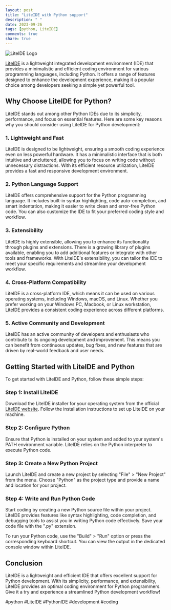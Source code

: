 ```yaml
---
layout: post
title: "LiteIDE with Python support"
description: " "
date: 2023-09-26
tags: [python, LiteIDE]
comments: true
share: true
---
```


![LiteIDE Logo](https://liteide.org/images/logo.png)

[LiteIDE](https://liteide.org/) is a lightweight integrated development environment (IDE) that provides a minimalistic and efficient coding environment for various programming languages, including Python. It offers a range of features designed to enhance the development experience, making it a popular choice among developers seeking a simple yet powerful tool.

## Why Choose LiteIDE for Python?

LiteIDE stands out among other Python IDEs due to its simplicity, performance, and focus on essential features. Here are some key reasons why you should consider using LiteIDE for Python development:

### 1. Lightweight and Fast

LiteIDE is designed to be lightweight, ensuring a smooth coding experience even on less powerful hardware. It has a minimalistic interface that is both intuitive and uncluttered, allowing you to focus on writing code without unnecessary distractions. With its efficient resource utilization, LiteIDE provides a fast and responsive development environment.

### 2. Python Language Support

LiteIDE offers comprehensive support for the Python programming language. It includes built-in syntax highlighting, code auto-completion, and smart indentation, making it easier to write clean and error-free Python code. You can also customize the IDE to fit your preferred coding style and workflow.

### 3. Extensibility

LiteIDE is highly extensible, allowing you to enhance its functionality through plugins and extensions. There is a growing library of plugins available, enabling you to add additional features or integrate with other tools and frameworks. With LiteIDE's extensibility, you can tailor the IDE to meet your specific requirements and streamline your development workflow.

### 4. Cross-Platform Compatibility

LiteIDE is a cross-platform IDE, which means it can be used on various operating systems, including Windows, macOS, and Linux. Whether you prefer working on your Windows PC, Macbook, or Linux workstation, LiteIDE provides a consistent coding experience across different platforms.

### 5. Active Community and Development

LiteIDE has an active community of developers and enthusiasts who contribute to its ongoing development and improvement. This means you can benefit from continuous updates, bug fixes, and new features that are driven by real-world feedback and user needs.

## Getting Started with LiteIDE and Python

To get started with LiteIDE and Python, follow these simple steps:

### Step 1: Install LiteIDE

Download the LiteIDE installer for your operating system from the official [LiteIDE website](https://liteide.org/). Follow the installation instructions to set up LiteIDE on your machine.

### Step 2: Configure Python

Ensure that Python is installed on your system and added to your system's PATH environment variable. LiteIDE relies on the Python interpreter to execute Python code.

### Step 3: Create a New Python Project

Launch LiteIDE and create a new project by selecting "File" > "New Project" from the menu. Choose "Python" as the project type and provide a name and location for your project.

### Step 4: Write and Run Python Code

Start coding by creating a new Python source file within your project. LiteIDE provides features like syntax highlighting, code completion, and debugging tools to assist you in writing Python code effectively. Save your code file with the ".py" extension.

To run your Python code, use the "Build" > "Run" option or press the corresponding keyboard shortcut. You can view the output in the dedicated console window within LiteIDE.

## Conclusion

LiteIDE is a lightweight and efficient IDE that offers excellent support for Python development. With its simplicity, performance, and extensibility, LiteIDE provides an optimal coding environment for Python programmers. Give it a try and experience a streamlined Python development workflow!

#python #LiteIDE #PythonIDE #development #coding